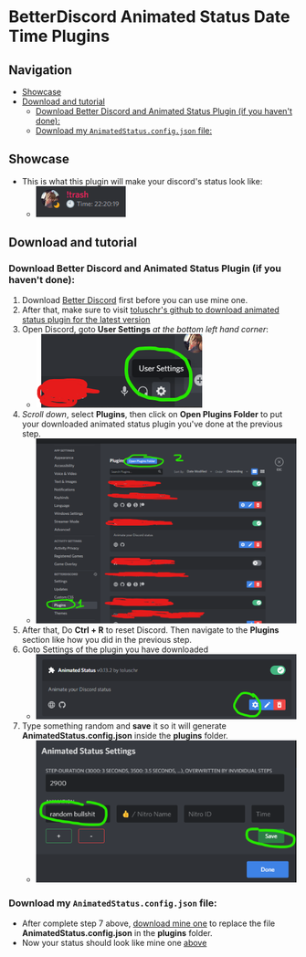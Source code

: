 # BetterDiscord Animated Status Date Time Plugins
## Navigation
- [Showcase](#show)
- [Download and tutorial](#down_main)
	- [Download Better Discord and Animated Status Plugin (if you haven't done):](#better_disc_anim)
	- [Download my `AnimatedStatus.config.json` file:](#json_download)

<a name="show"/></a>
## Showcase
- This is what this plugin will make your discord's status look like:
	- ![showcase](./trashes/anim_status_showcase.gif)

<a name="down_main"/></a>
## Download and tutorial
<a name="better_disc_anim"/></a>
### Download Better Discord and Animated Status Plugin (if you haven't done):
1. Download [Better Discord](https://betterdiscord.app/) first before you can use mine one.
2. After that, make sure to visit [toluschr's github to download animated status plugin for the latest version](https://github.com/toluschr/BetterDiscord-Animated-Status)
3. Open Discord, goto **User Settings** _at the bottom left hand corner_:
	- ![user_settings](./trashes/user_settings_nav.png)
4. _Scroll down_, select **Plugins**, then click on **Open Plugins Folder** to put your downloaded animated status plugin you've done at the previous step.
	- ![plugins_located](./trashes/open_plugins_folder.png)
5. After that, Do **Ctrl \+ R** to reset Discord. Then navigate to the **Plugins** section like how you did in the previous step.
6. Goto Settings of the plugin you have downloaded
	- ![anim_status_setup](./trashes/crap_set.png)
7. Type something random and **save** it so it will generate **AnimatedStatus.config.json** inside the **plugins** folder.
	- ![bs_setup](./trashes/setup_bs.png)
<a name="json_download"/></a>
### Download my `AnimatedStatus.config.json` file:
- After complete step 7 above, [download mine one](https://github.com/nicknggt/BetterDiscord-Animated-Status-Date-Time-Plugins/releases/download/v1.0/plugins.zip) to replace the file **AnimatedStatus.config.json** in the **plugins** folder.
- Now your status should look like mine one [above](#show)